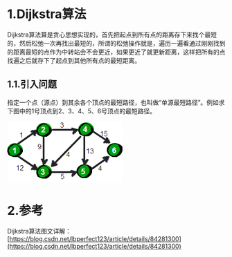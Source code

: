 # 1.Dijkstra算法

Dijkstra算法算是贪心思想实现的，首先把起点到所有点的距离存下来找个最短的，然后松弛一次再找出最短的，所谓的松弛操作就是，遍历一遍看通过刚刚找到的距离最短的点作为中转站会不会更近，如果更近了就更新距离，这样把所有的点找遍之后就存下了起点到其他所有点的最短距离。

## 1.1.引入问题

指定一个点（源点）到其余各个顶点的最短路径，也叫做“单源最短路径”。例如求下图中的1号顶点到2、3、4、5、6号顶点的最短路径。

![](/static/image/20181120091021734.png)


# 2.参考

Dijkstra算法图文详解：[https://blog.csdn.net/lbperfect123/article/details/84281300](https://blog.csdn.net/lbperfect123/article/details/84281300)

